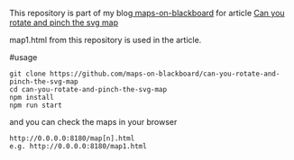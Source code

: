 This repository is part of my blog[ maps-on-blackboard](http://maps-on-blackboard.com) for article [Can you rotate and pinch the svg map](http://maps-on-blackboard.com/articles/can-you-rotate-and-pinch-the-svg-map/)

map1.html from this repository is used in the article.

#usage

```
git clone https://github.com/maps-on-blackboard/can-you-rotate-and-pinch-the-svg-map
cd can-you-rotate-and-pinch-the-svg-map
npm install 
npm run start
```

and you can check the maps in your browser
```
http://0.0.0.0:8180/map[n].html
e.g. http://0.0.0.0:8180/map1.html

```

